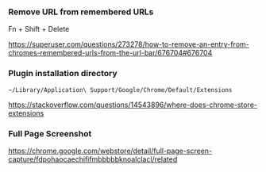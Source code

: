 ### Remove URL from remembered URLs

Fn + Shift + Delete

https://superuser.com/questions/273278/how-to-remove-an-entry-from-chromes-remembered-urls-from-the-url-bar/676704#676704


### Plugin installation directory

```
~/Library/Application\ Support/Google/Chrome/Default/Extensions
```

https://stackoverflow.com/questions/14543896/where-does-chrome-store-extensions


### Full Page Screenshot

https://chrome.google.com/webstore/detail/full-page-screen-capture/fdpohaocaechififmbbbbbknoalclacl/related